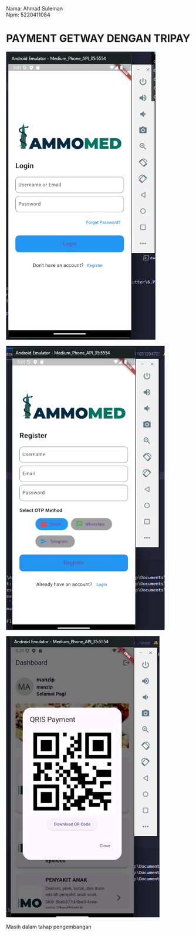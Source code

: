 Nama: Ahmad Suleman  
Npm: 5220411084

# PAYMENT GETWAY DENGAN TRIPAY

![alt text](image.png)

![alt text](image-1.png)

![alt text](image-2.png)

Masih dalam tahap pengembangan
